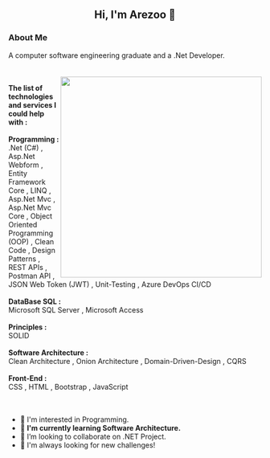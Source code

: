 
 ### <h2 align="center"> Hi, I'm Arezoo 👋 </h2>

 ### About Me
 A computer software engineering graduate and a .Net Developer.
<br/>
<br/>
<br/>
<picture> <img align="right" src="https://mir-s3-cdn-cf.behance.net/project_modules/disp/601014116770475.6068beff4640a.gif" width = 400px></picture>

  <strong>
          The list of technologies and services I could help with : 
   <br/>
  </strong>
<br/>

<div>
            <strong><b>Programming : </b></strong>
 <br/>
  <span> .Net (C#) </span> ,
  <span> Asp.Net Webform </span> ,
  <span> Entity Framework Core </span> ,
  <span> LINQ </span> ,
  <br/>
  <span> Asp.Net Mvc </span> ,
  <span> Asp.Net Mvc Core </span> ,
  <span> Object Oriented Programming (OOP) </span> ,
  <span> Clean Code </span> ,
  <span> Design Patterns </span> ,
  <span> REST APIs </span> ,
  <span> Postman API </span> ,
 <br/>
  <span> JSON Web Token (JWT) </span> ,
  <span>  Unit-Testing </span> ,
  <span>  Azure DevOps CI/CD </span>
</div>
<br/>
<div>
  <strong><b> DataBase SQL : </b></strong>
 <br/>
 <span>Microsoft SQL Server</span> ,
  <span>Microsoft Access</span>
</div>
<br/>
<div>
 <strong><b> Principles : </b></strong>
 <br/>
  <span>SOLID</span>
</div>
<br/>
<div>
  <strong><b> Software Architecture : </b></strong>
 <br/>
 <span>Clean Architecture</span> ,
  <span>Onion Architecture</span> ,
  <span>Domain-Driven-Design</span> ,
  <span>CQRS</span>
</div>
<br/>
<div>
  <strong><b> Front-End : </b></strong>
 <br/>
  <span>CSS</span> ,
  <span>HTML</span> ,
  <span>Bootstrap</span> ,
  <span>JavaScript</span> 
</div>
<br/>
<br/>

- 👀 I'm interested in Programming.
- 🌱 <b> I'm currently learning Software Architecture.</b>
- 💞️ I’m looking to collaborate on .NET Project.
- 💞️ I'm always looking for new challenges!

 
<!---
Arezoo-Bagheri/Arezoo-Bagheri is a ✨ special ✨ repository because its `README.md` (this file) appears on your GitHub profile.
You can click the Preview link to take a look at your changes.
--->
